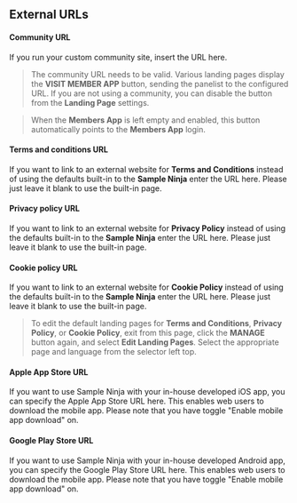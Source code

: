 ## External URLs

#### Community URL
If you run your custom community site, insert the URL here.

> The community URL needs to be valid. Various landing pages display the **VISIT MEMBER APP** button, sending the panelist to the configured URL. If you are not using a community, you can disable the button from the **Landing Page** settings.

> When the **Members App** is left empty and enabled, this button automatically points to the **Members App** login.

#### Terms and conditions URL
If you want to link to an external website for **Terms and Conditions** instead of using the defaults built-in to the **Sample Ninja** enter the URL here. Please just leave it blank to use the built-in page.

#### Privacy policy URL
If you want to link to an external website for **Privacy Policy** instead of using the defaults built-in to the **Sample Ninja** enter the URL here.
Please just leave it blank to use the built-in page.

#### Cookie policy URL
If you want to link to an external website for **Cookie Policy** instead of using the defaults built-in to the **Sample Ninja** enter the URL here.
Please just leave it blank to use the built-in page.

> To edit the default landing pages for **Terms and Conditions**, **Privacy Policy**, or **Cookie Policy**, exit from this page, click the **MANAGE** button again, and select **Edit Landing Pages**. Select the appropriate page and language from the selector left top. 

#### Apple App Store URL
If you want to use Sample Ninja with your in-house developed iOS app, you can specify the Apple App Store URL here. This enables web users to download the mobile app. Please note that you have toggle "Enable mobile app download" on.

#### Google Play Store URL
If you want to use Sample Ninja with your in-house developed Android app, you can specify the Google Play Store URL here. This enables web users to download the mobile app. Please note that you have toggle "Enable mobile app download" on.
